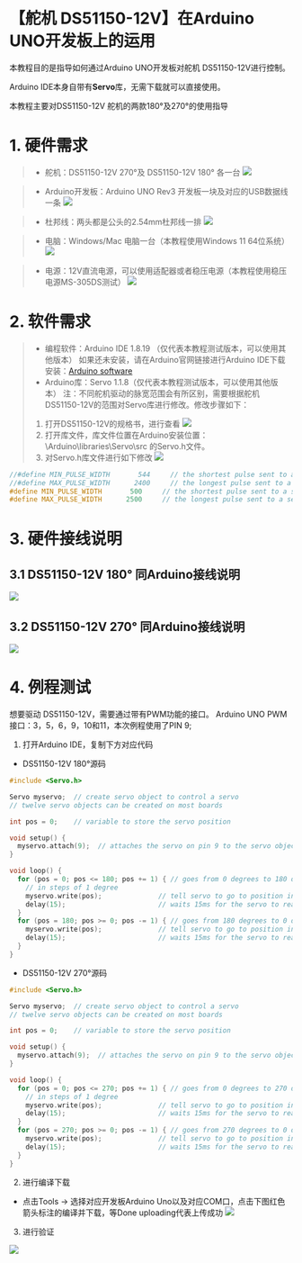 # 【舵机 DS51150-12V】在Arduino UNO开发板上的运用
本教程目的是指导如何通过Arduino UNO开发板对舵机 DS51150-12V进行控制。

Arduino IDE本身自带有**Servo**库，无需下载就可以直接使用。

本教程主要对DS51150-12V 舵机的两款180°及270°的使用指导

# 1. 硬件需求

>* 舵机：DS51150-12V 270°及 DS51150-12V 180° 各一台
>![](../vx_images/280082823237249.png)
 
>* Arduino开发板：Arduino UNO Rev3 开发板一块及对应的USB数据线一条
>![](../vx_images//232963823250084.png)

>* 杜邦线：两头都是公头的2.54mm杜邦线一排
>![](../vx_images//566754123246639.png)


>* 电脑：Windows/Mac 电脑一台（本教程使用Windows 11 64位系统）
>![](../vx_images/6434523242393.png)

>*  电源：12V直流电源，可以使用适配器或者稳压电源（本教程使用稳压电源MS-305DS测试）
>![](../vx_images/52904923257877.png)

# 2. 软件需求
>* 编程软件：Arduino IDE 1.8.19 （仅代表本教程测试版本，可以使用其他版本）
如果还未安装，请在Arduino官网链接进行Arduino IDE下载安装：[Arduino software](https://www.arduino.cc/en/software)
>* Arduino库：Servo 1.1.8（仅代表本教程测试版本，可以使用其他版本）
注：不同舵机驱动的脉宽范围会有所区别，需要根据舵机DS51150-12V的范围对Servo库进行修改。修改步骤如下：
>1. 打开DS51150-12V的规格书，进行查看
> ![](../vx_images/15814023231064.png)
>2. 打开库文件，库文件位置在Arduino安装位置：\Arduino\libraries\Servo\src  的Servo.h文件。
>3. 对Servo.h库文件进行如下修改
![](../vx_images/172790200237358.png)
```c
//#define MIN_PULSE_WIDTH       544     // the shortest pulse sent to a servo  
//#define MAX_PULSE_WIDTH      2400     // the longest pulse sent to a servo
#define MIN_PULSE_WIDTH       500     // the shortest pulse sent to a servo(DS51150-12V)  
#define MAX_PULSE_WIDTH      2500     // the longest pulse sent to a servo (DS51150-12V)  
```

# 3. 硬件接线说明
## 3.1 DS51150-12V 180° 同Arduino接线说明
![](../vx_images/254111500260283.png)

## 3.2 DS51150-12V 270° 同Arduino接线说明

![](../vx_images/583221600257887.png)

# 4. 例程测试

想要驱动 DS51150-12V，需要通过带有PWM功能的接口。
Arduino UNO PWM接口：3，5，6，9，10和11，本次例程使用了PIN 9;

1. 打开Arduino IDE，复制下方对应代码
* DS51150-12V 180°源码

```c
#include <Servo.h>

Servo myservo;  // create servo object to control a servo
// twelve servo objects can be created on most boards

int pos = 0;    // variable to store the servo position

void setup() {
  myservo.attach(9);  // attaches the servo on pin 9 to the servo object
}

void loop() {
  for (pos = 0; pos <= 180; pos += 1) { // goes from 0 degrees to 180 degrees
    // in steps of 1 degree
    myservo.write(pos);              // tell servo to go to position in variable 'pos'
    delay(15);                       // waits 15ms for the servo to reach the position
  }
  for (pos = 180; pos >= 0; pos -= 1) { // goes from 180 degrees to 0 degrees
    myservo.write(pos);              // tell servo to go to position in variable 'pos'
    delay(15);                       // waits 15ms for the servo to reach the position
  }
}
```

* DS51150-12V 270°源码

```c
#include <Servo.h>

Servo myservo;  // create servo object to control a servo
// twelve servo objects can be created on most boards

int pos = 0;    // variable to store the servo position

void setup() {
  myservo.attach(9);  // attaches the servo on pin 9 to the servo object
}

void loop() {
  for (pos = 0; pos <= 270; pos += 1) { // goes from 0 degrees to 270 degrees
    // in steps of 1 degree
    myservo.write(pos);              // tell servo to go to position in variable 'pos'
    delay(15);                       // waits 15ms for the servo to reach the position
  }
  for (pos = 270; pos >= 0; pos -= 1) { // goes from 270 degrees to 0 degrees
    myservo.write(pos);              // tell servo to go to position in variable 'pos'
    delay(15);                       // waits 15ms for the servo to reach the position
  }
}
```

2. 进行编译下载
* 点击Tools -> 选择对应开发板Arduino Uno以及对应COM口，点击下图红色箭头标注的编译并下载，等Done uploading代表上传成功
![](../vx_images/120364400255389.png)

3. 进行验证

![](../vx_images/268130301259070.gif)